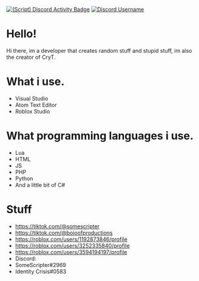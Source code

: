 [![(Script) Discord Activity Badge](https://badgen.net/badge/Playing%20Game/War%20Thunder%2C%2039%20minutes%20elapsed.?color=61d800&labelColor=00cd90&icon=discord)](https://github.com/Obesto/obesto) [![Discord Username](https://img.shields.io/badge/Discord%20User-SomeScripter%232969-red)](https://discord.com)
# Hello!
Hi there, im a developer that creates random stuff and stupid stuff, im also the creator of CryT.
# What i use.
- Visual Studio
- Atom Text Editor
- Roblox Studio
# What programming languages i use.
- Lua
- HTML
- JS
- PHP
- Python
- And a little bit of C#
# Stuff
- https://tiktok.com/@somescripter
- https://tiktok.com/@boioofproductions
- https://roblox.com/users/1192873846/profile
- https://roblox.com/users/3252335840/profile
- https://roblox.com/users/3594194197/profile
- Discord:
- SomeScripter#2969
- Identity Crisis#0583
